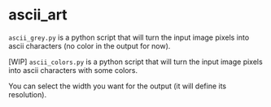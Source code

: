 # ascii_art

`ascii_grey.py` is a python script that will turn the input image pixels into ascii characters (no color in the output for now). 

[WIP] `ascii_colors.py` is a python script that will turn the input image pixels into ascii characters with some colors.

You can select the width you want for the output (it will define its resolution).
